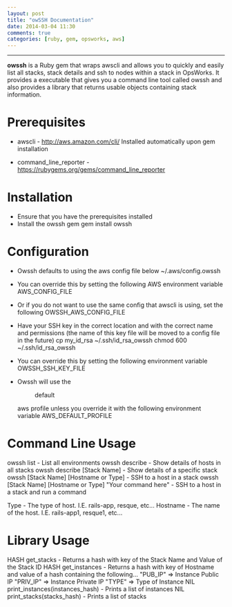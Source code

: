```yaml
---
layout: post
title: "owSSH Documentation"
date: 2014-03-04 11:30
comments: true
categories: [ruby, gem, opsworks, aws]
---
```

______
**owssh** is a Ruby gem that wraps awscli and allows you to quickly and easily list all stacks, stack details and ssh to nodes within a stack in OpsWorks. It provides a executable that gives you a command line tool called owssh and also provides a library that returns usable objects containing stack information.


Prerequisites
============
+ awscli - http://aws.amazon.com/cli/
Installed automatically upon gem installation

+ command_line_reporter - https://rubygems.org/gems/command_line_reporter


Installation
============
+ Ensure that you have the prerequisites installed
+ Install the owssh gem
    gem install owssh


Configuration
=============
+ Owssh defaults to using the aws config file below
    ~/.aws/config.owssh
 + You can override this by setting the following AWS environment variable
    AWS_CONFIG_FILE
 + Or if you do not want to use the same config that awscli is using, set the following
    OWSSH_AWS_CONFIG_FILE

+ Have your SSH key in the correct location and with the correct name and permissions (the name of this key file will be moved to a config file in the future)
    cp my_id_rsa ~/.ssh/id_rsa_owssh
    chmod 600 ~/.ssh/id_rsa_owssh
 + You can override this by setting the following environment variable
    OWSSH_SSH_KEY_FILE

+ Owssh will use the <figure>default</figure> aws profile unless you override it with the following environment variable
    AWS_DEFAULT_PROFILE


Command Line Usage
==================
owssh list - List all environments
owssh describe - Show details of hosts in all stacks
owssh describe [Stack Name] - Show details of a specific stack
owssh [Stack Name] [Hostname or Type] - SSH to a host in a stack
owssh [Stack Name] [Hostname or Type] "Your command here" - SSH to a host in a stack and run a command

 Type     - The type of host. I.E. rails-app, resque, etc...
 Hostname - The name of the host. I.E. rails-app1, resque1, etc...


Library Usage
=============


HASH get_stacks                      - Returns a hash with key of the Stack Name and Value of the Stack ID
HASH get_instances                   - Returns a hash with key of Hostname and value of a hash containing the following...
                                        "PUB_IP"  => Instance Public IP
                                        "PRIV_IP" => Instance Private IP
                                        "TYPE"    => Type of Instance
NIL  print_instances(instances_hash) - Prints a list of instances
NIL  print_stacks(stacks_hash)       - Prints a list of stacks
